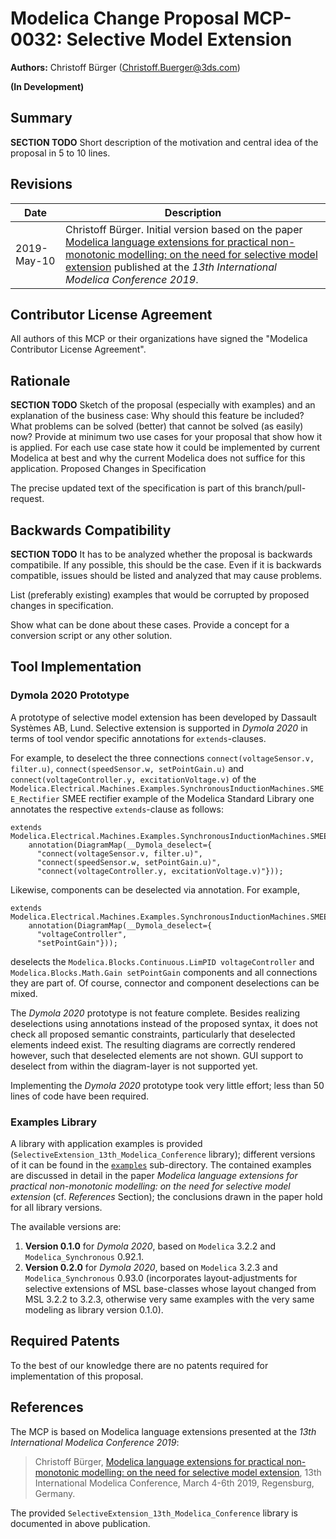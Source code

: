# Modelica Change Proposal MCP-0032: Selective Model Extension

**Authors:** Christoff Bürger (Christoff.Buerger@3ds.com)

**(In Development)**

## Summary
**SECTION TODO** Short description of the motivation and central idea of the proposal in 5 to 10 lines.

## Revisions
| Date | Description |
| --- | --- |
| 2019-May-10 | Christoff Bürger. Initial version based on the paper [Modelica language extensions for practical non-monotonic modelling: on the need for selective model extension](https://modelica.org/events/modelica2019/proceedings/html/papers/Modelica2019paper3B1.pdf) published at the _13th International Modelica Conference 2019_. |

## Contributor License Agreement
All authors of this MCP or their organizations have signed the "Modelica Contributor License Agreement".

## Rationale
**SECTION TODO** Sketch of the proposal (especially with examples) and an explanation of the business case: Why should this feature be included? What problems can be solved (better) that cannot be solved (as easily) now? 
Provide at minimum two use cases for your proposal that show how it is applied. For each use case state how it could be implemented by current Modelica at best and why the current Modelica does not suffice for this application. 
Proposed Changes in Specification

The precise updated text of the specification is part of this branch/pull-request.

## Backwards Compatibility
**SECTION TODO** It has to be analyzed whether the proposal is backwards compatibile. If any possible, this should be the case. Even if it is backwards compatible, issues should be listed and analyzed that may cause problems. 

List (preferably existing) examples that would be corrupted by proposed changes in specification. 

Show what can be done about these cases. Provide a concept for a conversion script or any other solution. 

## Tool Implementation

### Dymola 2020 Prototype
A prototype of selective model extension has been developed by Dassault Systèmes AB, Lund. Selective extension is supported in _Dymola 2020_ in terms of tool vendor specific annotations for `extends`-clauses.

For example, to deselect the three connections `connect(voltageSensor.v, filter.u)`, `connect(speedSensor.w, setPointGain.u)` and `connect(voltageController.y, excitationVoltage.v)` of the `Modelica.Electrical.Machines.Examples.SynchronousInductionMachines.SMEE_Rectifier` SMEE rectifier example of the Modelica Standard Library one annotates the respective `extends`-clause as follows:

```
extends Modelica.Electrical.Machines.Examples.SynchronousInductionMachines.SMEE_Rectifier
    annotation(DiagramMap(__Dymola_deselect={
      "connect(voltageSensor.v, filter.u)",
      "connect(speedSensor.w, setPointGain.u)",
      "connect(voltageController.y, excitationVoltage.v)"}));
```

Likewise, components can be deselected via annotation. For example,

```
extends Modelica.Electrical.Machines.Examples.SynchronousInductionMachines.SMEE_Rectifier
    annotation(DiagramMap(__Dymola_deselect={
      "voltageController",
      "setPointGain"}));
```

deselects the `Modelica.Blocks.Continuous.LimPID voltageController` and `Modelica.Blocks.Math.Gain setPointGain` components and all connections they are part of. Of course, connector and component deselections can be mixed.

The _Dymola 2020_ prototype is not feature complete. Besides realizing deselections using annotations instead of the proposed syntax, it does not check all proposed semantic constraints, particularly that deselected elements indeed exist. The resulting diagrams are correctly rendered however, such that deselected elements are not shown. GUI support to deselect from within the diagram-layer is not supported yet.

Implementing the _Dymola 2020_ prototype took very little effort; less than 50 lines of code have been required.

### Examples Library

A library with application examples is provided (`SelectiveExtension_13th_Modelica_Conference` library); different versions of it can be found in the [`examples`](examples) sub-directory. The contained examples are discussed in detail in the paper _Modelica language extensions for practical non-monotonic modelling: on the need for selective model extension_ (cf. _References_ Section); the conclusions drawn in the paper hold for all library versions.

The available versions are:

1. **Version 0.1.0** for _Dymola 2020_, based on `Modelica` 3.2.2 and `Modelica_Synchronous` 0.92.1.
2. **Version 0.2.0** for _Dymola 2020_, based on `Modelica` 3.2.3 and `Modelica_Synchronous` 0.93.0 (incorporates layout-adjustments for selective extensions of MSL base-classes whose layout changed from MSL 3.2.2 to 3.2.3, otherwise very same examples with the very same modeling as library version 0.1.0).

## Required Patents
To the best of our knowledge there are no patents required for implementation of this proposal.

## References

The MCP is based on Modelica language extensions presented at the _13th International Modelica Conference 2019_:

> Christoff Bürger, [Modelica language extensions for practical non-monotonic modelling: on the need for selective model extension](https://modelica.org/events/modelica2019/proceedings/html/papers/Modelica2019paper3B1.pdf), 13th International Modelica Conference, March 4-6th 2019, Regensburg, Germany.

The provided `SelectiveExtension_13th_Modelica_Conference` library is documented in above publication.